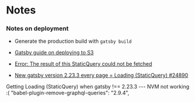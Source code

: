 # Notes

### Notes on deployment
- Generate the production build with `gatsby build`
- [Gatsby guide on deploying to S3](https://www.gatsbyjs.com/docs/deploying-to-s3-cloudfront/)


- [Error: The result of this StaticQuery could not be fetched](https://github.com/gatsbyjs/gatsby/issues/24902)
- [New gatsby version 2.23.3 every page = Loading (StaticQuery) #24890](https://github.com/gatsbyjs/gatsby/issues/24890)

Getting Loading (StaticQuery) when gatsby !== 2.23.3 --- NVM not working :(
"babel-plugin-remove-graphql-queries": "2.9.4",